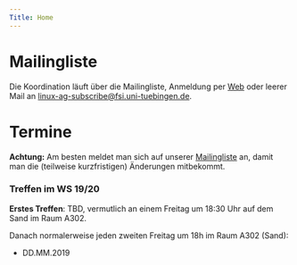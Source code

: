 ```yaml
---
Title: Home
---
```


# Mailingliste

Die Koordination läuft über die Mailingliste, Anmeldung per
[Web](https://www.fsi.uni-tuebingen.de/mailman/listinfo/linux-ag/) oder leerer
Mail an <linux-ag-subscribe@fsi.uni-tuebingen.de>.

# Termine

**Achtung:** Am besten meldet man sich auf unserer
[Mailingliste](https://www.fsi.uni-tuebingen.de/mailman/listinfo/linux-ag/) an,
damit man die (teilweise kurzfristigen) Änderungen mitbekommt.

### Treffen im WS 19/20

**Erstes Treffen**: TBD, vermutlich an einem Freitag um 18:30 Uhr auf dem Sand
im Raum A302.

Danach normalerweise jeden zweiten Freitag um 18h im Raum A302 (Sand):
- DD.MM.2019
